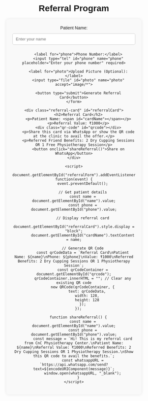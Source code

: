 <!DOCTYPE html>
<html lang="en">
<head>
    <meta charset="UTF-8">
    <meta name="viewport" content="width=device-width, initial-scale=1.0">
    <title>Referral Program</title>
    <style>
        body {
            font-family: Arial, sans-serif;
            text-align: center;
            margin: 20px;
        }
        form {
            max-width: 400px;
            margin: 0 auto;
            background-color: #f9f9f9;
            padding: 20px;
            border-radius: 8px;
            box-shadow: 0 0 10px rgba(0, 0, 0, 0.1);
        }
        input, button {
            width: 100%;
            padding: 10px;
            margin: 10px 0;
            border: 1px solid #ccc;
            border-radius: 5px;
        }
        button {
            background-color: #4CAF50;
            color: white;
            border: none;
            cursor: pointer;
        }
        button:hover {
            background-color: #45a049;
        }
        .referral-card {
            display: none;
            margin-top: 20px;
        }
        .qr-code {
            margin-top: 10px;
        }
    </style>
    <script src="https://cdnjs.cloudflare.com/ajax/libs/qrcodejs/1.0.0/qrcode.min.js"></script>
</head>
<body>
    <h1>Referral Program</h1>
    <form id="referralForm">
        <label for="name">Patient Name:</label>
        <input type="text" id="name" name="name" placeholder="Enter your name" required>
        
        <label for="phone">Phone Number:</label>
        <input type="tel" id="phone" name="phone" placeholder="Enter your phone number" required>
        
        <label for="photo">Upload Picture (Optional):</label>
        <input type="file" id="photo" name="photo" accept="image/*">

        <button type="submit">Generate Referral Card</button>
    </form>

    <div class="referral-card" id="referralCard">
        <h2>Referral Card</h2>
        <p>Patient Name: <span id="cardName"></span></p>
        <p>Referral Value: ₹1000</p>
        <div class="qr-code" id="qrcode"></div>
        <p>Share this card via WhatsApp or show the QR code at the clinic to avail the offer.</p>
        <p>Referred Friend Benefits: 2 Dry Cupping Sessions OR 1 Free Physiotherapy Session</p>
        <button onclick="shareReferral()">Share on WhatsApp</button>
    </div>

    <script>
        document.getElementById("referralForm").addEventListener("submit", function(event) {
            event.preventDefault();

            // Get patient details
            const name = document.getElementById("name").value;
            const phone = document.getElementById("phone").value;

            // Display referral card
            document.getElementById("referralCard").style.display = "block";
            document.getElementById("cardName").textContent = name;

            // Generate QR Code
            const qrCodeData = `Referral Card\nPatient Name: ${name}\nPhone: ${phone}\nValue: ₹1000\nReferred Benefits: 2 Dry Cupping Sessions OR 1 Physiotherapy Session`;
            const qrCodeContainer = document.getElementById("qrcode");
            qrCodeContainer.innerHTML = ""; // Clear any existing QR code
            new QRCode(qrCodeContainer, {
                text: qrCodeData,
                width: 128,
                height: 128
            });
        });

        function shareReferral() {
            const name = document.getElementById("name").value;
            const phone = document.getElementById("phone").value;
            const message = `Hi! This is my referral card from CnC Physiotherapy Center.\nPatient Name: ${name}\nReferral Value: ₹1000\nReferred Benefits: 2 Dry Cupping Sessions OR 1 Physiotherapy Session.\nShow this QR code to avail the benefits.`;
            const whatsappURL = `https://api.whatsapp.com/send?text=${encodeURIComponent(message)}`;
            window.open(whatsappURL, "_blank");
        }
    </script>
</body>
</html>
